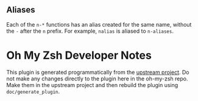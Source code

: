 ##  Aliases

Each of the `n-*` functions has an alias created for the same name, without the `-` after the `n` prefix. For example, `nalias` is aliased to `n-aliases`.

# Oh My Zsh Developer Notes

This plugin is generated programmatically from the [upstream project](https://github.com/psprint/zsh-navigation-tools). Do not make any changes directly to the plugin here in the oh-my-zsh repo. Make them in the upstream project and then rebuild the plugin using `doc/generate_plugin`.